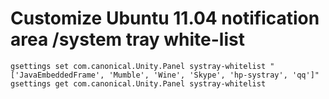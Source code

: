 # Customize Ubuntu 11.04 notification area /system tray white-list

```
gsettings set com.canonical.Unity.Panel systray-whitelist "['JavaEmbeddedFrame', 'Mumble', 'Wine', 'Skype', 'hp-systray', 'qq']"
gsettings get com.canonical.Unity.Panel systray-whitelist
```
